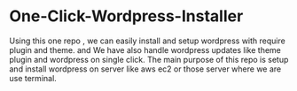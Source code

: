 # One-Click-Wordpress-Installer
Using this one repo , we can easily install and setup wordpress with require plugin and theme. and We have also handle wordpress updates like theme plugin and wordpress on single click.  The main purpose of this repo is setup and install wordpress on server like aws ec2 or those server where we are use terminal.
